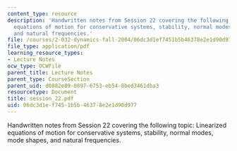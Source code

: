 ```yaml
---
content_type: resource
description: 'Handwritten notes from Session 22 covering the following topic: Linearized
  equations of motion for conservative systems, stability, normal modes, mode shapes,
  and natural frequencies.'
file: /courses/2-032-dynamics-fall-2004/06dc3d1ef7451b5b46378e2e1d90d977_session_22.pdf
file_type: application/pdf
learning_resource_types:
- Lecture Notes
ocw_type: OCWFile
parent_title: Lecture Notes
parent_type: CourseSection
parent_uid: d0882e89-0897-6753-eb54-8bed3461dba3
resourcetype: Document
title: session_22.pdf
uid: 06dc3d1e-f745-1b5b-4637-8e2e1d90d977
---
```

Handwritten notes from Session 22 covering the following topic: Linearized equations of motion for conservative systems, stability, normal modes, mode shapes, and natural frequencies.

